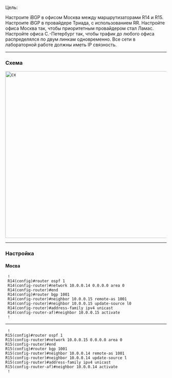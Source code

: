 Цель: 

Настроите iBGP в офисом Москва между маршрутизаторами R14 и R15.
Настроите iBGP в провайдере Триада, с использованием RR.
Настройте офиса Москва так, чтобы приоритетным провайдером стал Ламас.
Настройте офиса С.-Петербург так, чтобы трафик до любого офиса распределялся по двум линкам одновременно.
Все сети в лабораторной работе должны иметь IP связность.


---
### Схема

<img width="1413" height="519" alt="сх" src="https://github.com/user-attachments/assets/0c0c08e1-95b2-4f25-82a0-b1b48048179e" />

---
### Настройка 


#### Мосва


     !
	 R14(config)#router ospf 1
	 R14(config-router)#network 10.0.0.14 0.0.0.0 area 0
	 R14(config-router)#end
	 R14(config)#router bgp 1001 
	 R14(config-router)#neighbor 10.0.0.15 remote-as 1001
	 R14(config-router)#neighbor 10.0.0.15 update-source l0
	 R14(config-router)#address-family ipv4 unicast
	 R14(config-router-af)#neighbor 10.0.0.15 activate
	 !

	 
---

     !
	R15(config)#router ospf 1
	R15(config-router)#network 10.0.0.15 0.0.0.0 area 0
	R15(config-router)#end
	R15(config)#router bgp 1001
	R15(config-router)#neighbor 10.0.0.14 remote-as 1001
	R15(config-router)#neighbor 10.0.0.14 update-source l
	R15(config-router)#address-family ipv4 unicast
	R15(config-router-af)#neighbor 10.0.0.14 activate
	 !
